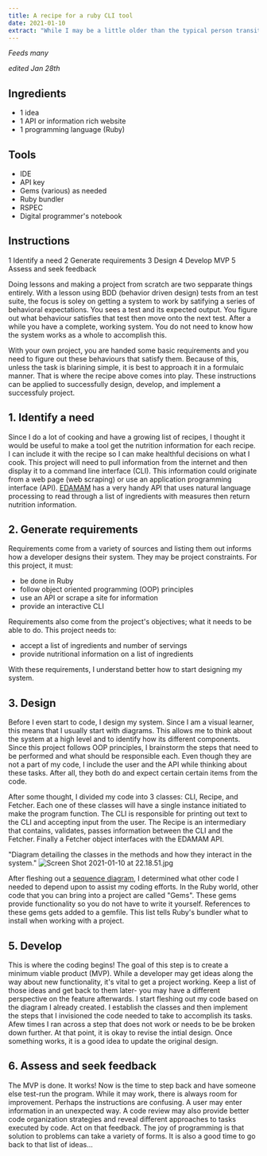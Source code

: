 ```yaml
---
title: A recipe for a ruby CLI tool
date: 2021-01-10
extract: "While I may be a little older than the typical person transitioning into software development, I am driven by the notion that everyone is on their own journey. Mine has taken me through a 20-year military career in signal and to nearly 15 countries. I am not ready to stop yet either."
---
```


*Feeds many*

*edited Jan 28th*

## Ingredients

- 1 idea
- 1 API or information rich website
- 1 programming language (Ruby)

## Tools

- IDE
- API key
- Gems (various) as needed
- Ruby bundler
- RSPEC
- Digital programmer's notebook

## Instructions

1  Identify a need
2  Generate requirements
3  Design
4  Develop MVP
5  Assess and seek feedback

Doing lessons and making a project from scratch are two sepparate things entirely. With a lesson using BDD (behavior driven design) tests from an test suite, the focus is soley on getting a system to work by satifying a series of behavioral expectations. You sees a test and its expected output. You figure out what behaviour satisfies that test then move onto the next test. After a while you have a complete, working system. You do not need to know how the system works as a whole to accomplish this.

With your own project, you are handed some basic requirements and you need to figure out these behaviours that satisfy them. Because of this, unless the task is blarining simple, it is best to approach it in a formulaic manner. That is where the recipe above comes into play. These instructions can be applied to successfully design, develop, and implement a successfuly project.

## 1. Identify a need

Since I do a lot of cooking and have a growing list of recipes, I thought it would be useful to make a tool get the nutrition information for each recipe. I can include it with the recipe so I can make healthful decisions on what I cook. This project will need to pull information from the internet and then display it to a command line interface (CLI). This information could originate from a web page (web scraping) or use an application programming interface (API). [EDAMAM](https://developer.edamam.com/edamam-nutrition-api) has a very handy API that uses natural language processing to read through a list of ingredients with measures then return nutrition information.

## 2. Generate requirements

Requirements come from a variety of sources and listing them out informs how a developer designs their system. They may be project constraints. For this project, it must:

- be done in Ruby
- follow object oriented programming (OOP) principles
- use an API or scrape a site for information
- provide an interactive CLI

Requirements also come from the project's objectives; what it needs to be able to do. This project needs to:

- accept a list of ingredients and number of servings
- provide nutritional information on a list of ingredients

With these requirements, I understand better how to start designing my system.

## 3. Design

Before I even start to code, I design my system. Since I am a visual learner, this means that I usually start with diagrams. This allows me to think about the system at a high level and to identify how its different components. Since this project follows OOP principles, I brainstorm the steps that need to be performed and what should be responsible each. Even though they are not a part of my code, I include the user and the API while thinking about these tasks. After all, they both do and expect certain certain items from the code.

After some thought, I divided my code into 3 classes: CLI, Recipe, and Fetcher. Each one of these classes will have a single instance initiated to make the program function. The CLI is responsible for printing out text to the CLI and accepting input from the user. The Recipe is an intermediary that contains, validates, passes information between the CLI and the Fetcher. Finally a Fetcher object interfaces with the EDAMAM API.

"Diagram detailing the classes in the methods and how they interact in the system."
![Screen Shot 2021-01-10 at 22.18.51.jpg](/images/seq-diagram.jpg)

After fleshing out a [sequence diagram](https://en.wikipedia.org/wiki/Sequence_diagram), I determined what other code I needed to depend upon to assist my coding efforts. In the Ruby world, other code that you can bring into a project are called "Gems". These gems provide functionality so you do not have to write it yourself. References to these gems gets added to a gemfile. This list tells Ruby's bundler what to install when working with a project.

## 5. Develop

This is where the coding begins! The goal of this step is to create a minimum viable product (MVP). While a developer may get ideas along the way about new functionality, it's vital to get a project working. Keep a list of those ideas and get back to them later- you may have a different perspective on the feature afterwards. I start fleshing out my code based on the diagram I already created. I establish the classes and then implement the steps that I invisioned the code needed to take to accomplish its tasks. Afew times I ran across a step that does not work or needs to be be broken down further. At that point, it is okay to revise the intial design. Once something works, it is a good idea to update the original design.

## 6. Assess and seek feedback

The MVP is done. It works! Now is the time to step back and have someone else test-run the program. While it may work, there is always room for improvement. Perhaps the instructions are confusing. A user may enter information in an unexpected way. A code review may also provide better code organization strategies and reveal different approaches to tasks executed by code. Act on that feedback. The joy of programming is that solution to problems can take a variety of forms. It is also a good time to go back to that list of ideas...

